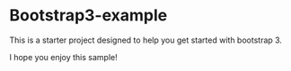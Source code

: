 # Bootstrap3-example

This is a starter project designed to help you get started with bootstrap 3.

I hope you enjoy this sample! 
